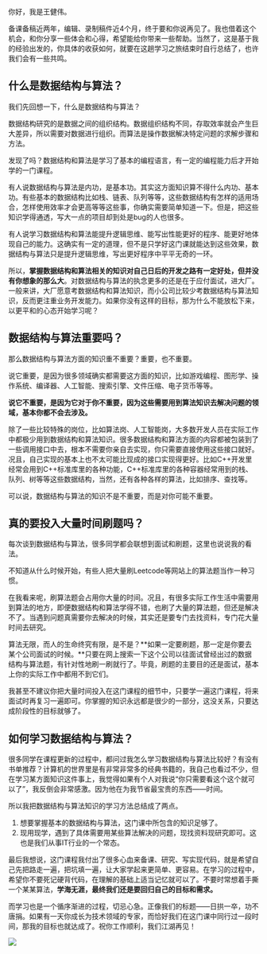 你好，我是王健伟。

备课备稿近两年，编辑、录制稿件近4个月，终于要和你说再见了。我也借着这个机会，和你分享一些体会和心得，希望能给你带来一些帮助。当然了，这是基于我的经验出发的，你具体的收获如何，就要在这趟学习之旅结束时自行总结了，也许我们会有一些共鸣。

## 什么是数据结构与算法？

我们先回想一下，什么是数据结构与算法？

数据结构研究的是数据之间的组织结构。数据组织结构不同，存取效率就会产生巨大差异，所以需要对数据进行组织。而算法是操作数据解决特定问题的求解步骤和方法。

发现了吗？数据结构和算法是学习了基本的编程语言，有一定的编程能力后才开始学的一门课程。

有人说数据结构与算法是内功，是基本功。其实这方面知识算不得什么内功、基本功。有些基本的数据结构比如栈、链表、队列等等，这些数据结构有怎样的适用场合，怎样使用效率才会更高等等这些事，你确实需要简单知道一下。但是，把这些知识学得通透，写大一点的项目却到处是bug的人也很多。

有人说学习数据结构和算法能提升逻辑思维、能写出性能更好的程序、能更好地体现自己的能力。这确实有一定的道理，但不是只学好这门课就能达到这些效果，数据结构与算法只是提升逻辑思维，写出更好程序中平平无奇的一环。

所以，**掌握数据结构和算法相关的知识对自己日后的开发之路有一定好处，但并没有你想象的那么大**。对数据结构与算法的执念更多的还是在于应付面试，进大厂。一般来讲，大厂愿意考数据结构和算法知识，而小公司比较少考数据结构与算法知识，反而更注重业务开发能力。如果你没有这样的目标，那为什么不能放松下来，以更平和的心态开始学习呢？

## 数据结构与算法重要吗？

那么数据结构与算法方面的知识重不重要？重要，也不重要。

说它重要，是因为很多领域确实都需要这方面的知识，比如游戏编程、图形学、操作系统、编译器、人工智能、搜索引擎、文件压缩、电子货币等等。

**说它不重要，是因为它对于你不重要，因为这些需要用到算法知识去解决问题的领域，基本你都不会去涉及。**

除了一些比较特殊的岗位，比如算法岗、人工智能岗，大多数开发人员在实际工作中都极少用到数据结构和算法知识。很多数据结构和算法方面的内容都被包装到了一些调用接口中去，根本不需要你亲自去实现，你只需要直接使用这些接口就好。况且，自己实现的基本上也不太可能比现成的接口实现得更好。比如C++开发里经常会用到C++标准库里的各种功能，C++标准库里的各种容器经常用到的栈、队列、树等等这些数据结构，当然，还有各种各样的算法，比如排序、查找等。

可以说，数据结构与算法的知识不是不重要，而是对你可能不重要。

## 真的要投入大量时间刷题吗？

每次谈到数据结构与算法，很多同学都会联想到面试和刷题，这里也说说我的看法。

不知道从什么时候开始，有些人把大量刷Leetcode等网站上的算法题当作一种习惯。

在我看来呢，刷算法题会占用你大量的时间。况且，有很多实际工作生活中需要用到算法的地方，即便数据结构和算法学得不错，也刷了大量的算法题，但还是解决不了。当遇到问题真需要你去解决的时候，其实还是要专门去找资料，专门花大量时间去研究。

算法无限，而人的生命终究有限，是不是？**如果一定要刷题，那一定是你要去某个公司面试的时候。**只要在网上搜索一下这个公司以往面试曾经出过的数据结构与算法题，有针对性地刷一刷就行了。毕竟，刷题的主要目的还是面试，基本上你的实际工作中都用不到它们。

我甚至不建议你把大量时间投入在这门课程的细节中，只要学一遍这门课程，将来面试时再复习一遍即可。你掌握的知识永远都是很少的一部分，这没关系，只要达成阶段性的目标就够了。

## 如何学习数据结构与算法？

很多同学在课程更新的过程中，都问过我怎么学习数据结构与算法比较好？有没有书单推荐？计算机的世界里是有非常非常多的经典书籍的，我自己也看过不少，但在学习某方面知识这件事上，我觉得如果有个人对我说“你只需要看这个这个就可以了”，我反倒会非常感激。因为他在为我节省最宝贵的东西——时间。

所以我把数据结构与算法知识的学习方法总结成了两点。

1. 想要掌握基本的数据结构与算法，这门课中所包含的知识足够了。
2. 现用现学，遇到了具体需要用某些算法解决的问题，现找资料现研究即可。这也是我们从事IT行业的一个常态。

最后我想说，这门课程我付出了很多心血来备课、研究、写实现代码，就是希望自己先把路走一遍，把坑填一遍，让大家学起来更简单、更容易。在学习的过程中，希望你不要死记硬背代码，在理解的基础上适当记忆就可以了。不要时常想着手撕一个某某算法，**学海无涯，最终我们还是要回归自己的目标和需求。**

而学习也是一个循序渐进的过程，切忌心急。正像我们的标题——日拱一卒，功不唐捐。如果有一天你成长为技术领域的专家，而恰好我们在这门课中同行过一段时间，那我的目标也就达成了。祝你工作顺利，我们江湖再见！

[![](https://static001.geekbang.org/resource/image/e2/05/e2f3700829ab958828f4d579eb6eb605.jpg?wh=1142x801)](http://jinshuju.net/f/qx0rLf)
